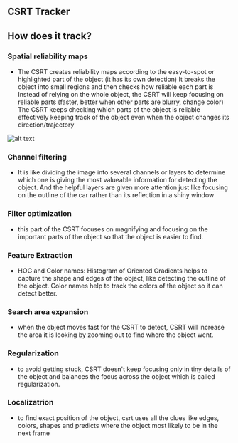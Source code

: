 ## CSRT Tracker
## How does it track?

### Spatial reliability maps
- The CSRT creates reliability maps according to the easy-to-spot or highlighted part of the object (it has its own detection)
It breaks the object into small regions and then checks how reliable each part is
Instead of relying on the whole object, the CSRT will keep focusing on reliable parts (faster, better when other parts are blurry, change color)
The CSRT keeps checking which parts of the object is reliable effectively keeping track of the object even when the object changes its  direction/trajectory

![alt text](images/image.png)

### Channel filtering
- It is like dividing the image into several channels or layers to determine which one is giving the most valueable information for detecting the object. And the helpful layers are given more attention just like focusing on the outline of the car rather than its reflection in a shiny window

### Filter optimization 
- this part of the CSRT focuses on magnifying and focusing on the important parts of the object so that the object is easier to find.

### Feature Extraction
- HOG and Color names: Histogram of Oriented Gradients helps to capture the shape and edges of the object, like detecting the outline of the object. Color names help to track the colors of the object so it can detect better.

### Search area expansion
- when the object moves fast for the CSRT to detect, CSRT will increase the area it is looking by zooming out to find where the object went.

### Regularization
- to avoid getting stuck, CSRT doesn't keep focusing only in tiny details of the object and balances the focus across the object which is called regularization.

### Localizatrion
- to find exact position of the object, csrt uses all the clues like edges, colors, shapes and predicts where the object most likely to be in the next frame